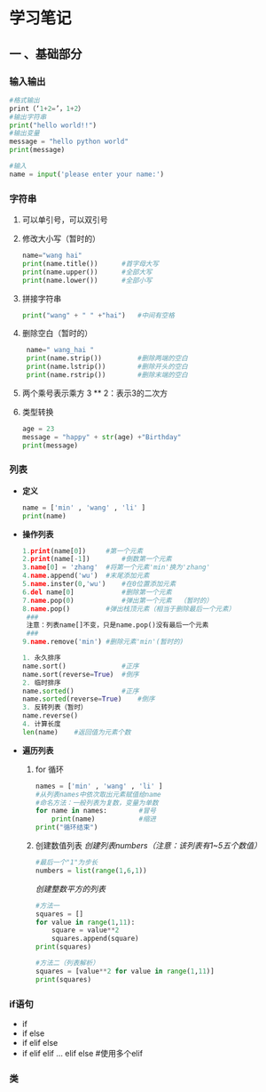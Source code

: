 # 学习笔记 #
## 一 、基础部分 

### 输入输出

```python
#格式输出
print（‘1+2=’，1+2）
#输出字符串
print("hello world!!")
#输出变量
message = "hello python world"
print(message)
```
```python
#输入
name = input('please enter your name:')
```

### 字符串

1. 可以单引号，可以双引号

2. 修改大小写（暂时的）
   ```python
   name="wang hai"
   print(name.title())		#首字母大写
   print(name.upper())		#全部大写
   print(name.lower())		#全部小写
   ```
   
3. 拼接字符串

   ``` python
   print("wang" + " " +"hai")	#中间有空格
   ```

4. 删除空白（暂时的）
   ```python
    name=" wang_hai "
    print(name.strip())			#删除两端的空白
    print(name.lstrip())		#删除开头的空白
    print(name.rstrip())		#删除末端的空白
   ```
5. 两个乘号表示乘方
   3 ** 2：表示3的二次方 
6. 类型转换
   ```python
   age = 23
   message = "happy" + str(age) +"Birthday"
   print(message)
   ```
### 列表

- **定义**
  
  ```python
  name = ['min' , 'wang' , 'li' ]
  print(name)
  ```
- **操作列表**
  
   ```python
   1.print(name[0])		#第一个元素
   2.print(name[-1])		#倒数第一个元素
   3.name[0] = 'zhang'	#将第一个元素'min'换为'zhang'
   4.name.append('wu')	#末尾添加元素
   5.name.inster(0,'wu')	#在0位置添加元素
   6.del name[0]			#删除第一个元素
   7.name.pop(0)			#弹出第一个元素  （暂时的）
   8.name.pop()			#弹出栈顶元素（相当于删除最后一个元素）
   	### 
   	注意：列表name[]不变，只是name.pop()没有最后一个元素
   	###
   9.name.remove('min')	#删除元素'min'(暂时的)
   ```
   ```python
   1. 永久排序
   name.sort()				#正序
   name.sort(reverse=True)	#倒序
   2. 临时排序
   name.sorted()			#正序
   name.sorted(reverse=True)	#倒序
   3. 反转列表（暂时）
   name.reverse()
   4. 计算长度
   len(name)	#返回值为元素个数
   ```

- **遍历列表**
  
   1. for 循环
   
      ```python
      names = ['min' , 'wang' , 'li' ]
      #从列表names中依次取出元素赋值给name
      #命名方法：一般列表为复数，变量为单数
      for name in names:		#冒号
          print(name)			#缩进
      print("循环结束")
      ```

   2. 创建数值列表
      *创建列表numbers（注意：该列表有1~5五个数值）*
      
      ```python
      #最后一个"1"为步长
      numbers = list(range(1,6,1))
      ```
      *创建整数平方的列表*
      
      ```python
      #方法一
      squares = []
      for value in range(1,11):
          square = value**2
          squares.append(square)
      print(squares)
      ```
      ```python
      #方法二（列表解析）
      squares = [value**2 for value in range(1,11)]
      print(squares)
      ```

### if语句
   - if
   - if else
   - if elif else
   - if elif elif ... elif else  #使用多个elif

### 类

